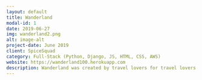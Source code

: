 ```yaml
---
layout: default
title: Wanderland
modal-id: 1
date: 2019-06-27
img: wanderland2.png
alt: image-alt
project-date: June 2019
client: SpiceSquad
category: Full-Stack (Python, Django, JS, HTML, CSS, AWS)
website: https://wanderland100.herokuapp.com
description: Wanderland was created by travel lovers for travel lovers. According to a study by Applied Research in Quality of Life, the best part of a vacation isn't the actual vacation, but the planning of it. With Wanderland, you can experience endless happiness because you can use it as a goal visualizer as well as a tool to keep you on track.
---
```

